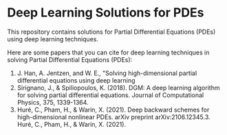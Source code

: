 # Deep Learning Solutions for PDEs

This repository contains solutions for Partial Differential Equations (PDEs) using deep learning techniques. 

Here are some papers that you can cite for deep learning techniques in solving Partial Differential Equations (PDEs):


1. J. Han, A. Jentzen, and W. E., "Solving high-dimensional partial differential equations using deep learning
2. Sirignano, J., & Spiliopoulos, K. (2018). DGM: A deep learning algorithm for solving partial differential equations. Journal of Computational Physics, 375, 1339-1364.
3. Huré, C., Pham, H., & Warin, X. (2021). Deep backward schemes for high-dimensional nonlinear PDEs. arXiv preprint arXiv:2106.12345.3. Huré, C., Pham, H., & Warin, X. (2021). 